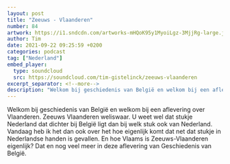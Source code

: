 ```yaml
---
layout: post
title: "Zeeuws - Vlaanderen"
number: 84
artwork: https://i1.sndcdn.com/artworks-mHQoK95y1MyoiLgz-3MjjRg-large.jpg
author: Tim
date: 2021-09-22 09:25:59 +0200
categories: podcast
tag: ["Nederland"]
embed_player:
  type: soundcloud
  src: https://soundcloud.com/tim-gistelinck/zeeuws-vlaanderen
excerpt_separator: <!--more-->
description: "Welkom bij geschiedenis van België en welkom bij een aflevering over Vlaanderen."
---
```

Welkom bij geschiedenis van België en welkom bij een aflevering over Vlaanderen. Zeeuws Vlaanderen weliswaar. U weet wel dat stukje Nederland dat dichter bij België ligt dan bij welk stuk ook van Nederland. Vandaag heb ik het dan ook over het hoe eigenlijk komt dat net dat stukje in Nederlandse handen is gevallen. En hoe Vlaams is Zeeuws-Vlaanderen eigenlijk? Dat en nog veel meer in deze aflevering van Geschiedenis van België.
